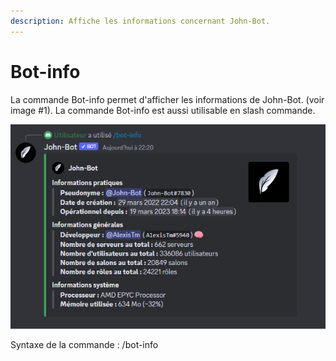 ```yaml
---
description: Affiche les informations concernant John-Bot.
---
```


# Bot-info

La commande Bot-info permet d'afficher les informations de John-Bot. (voir image #1). La commande Bot-info est aussi utilisable en slash commande.

![Image #1](../../../.gitbook/assets/BotInfo.png)

Syntaxe de la commande : /bot-info
